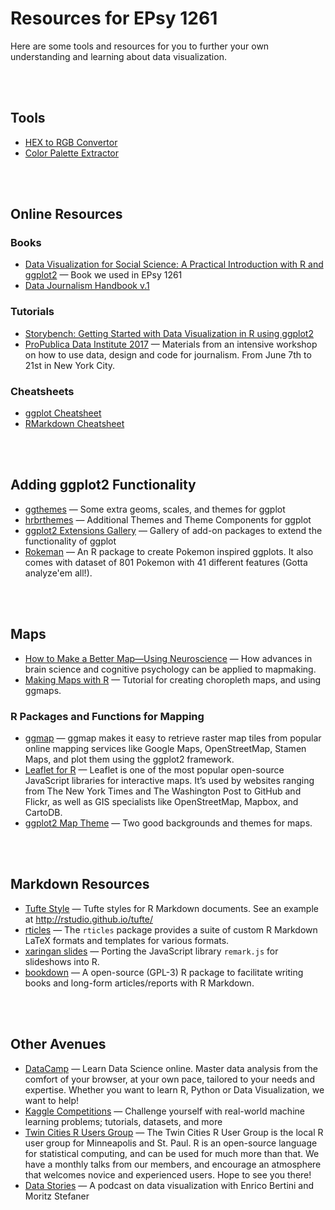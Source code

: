 # Resources for EPsy 1261

Here are some tools and resources for you to further your own understanding and learning about data visualization.

<br /><br />

## Tools

- [HEX to RGB Convertor](https://www.webpagefx.com/web-design/hex-to-rgb/)
- [Color Palette Extractor](https://labs.tineye.com/color/)

<br /><br />

## Online Resources

### Books

- [Data Visualization for Social Science: A Practical Introduction with R and ggplot2](http://socviz.co/) &mdash; Book we used in EPsy 1261
- [Data Journalism Handbook v.1](http://datajournalismhandbook.net/1.0/en/)

<!--- [Statistical Thinking: A Simulation Approach to Modeling Uncertainty](https://zief0002.github.io/statistical-thinking/) &mdash; Book and materials for EPsy 3264: Basic and Applied Statistics -->

### Tutorials

- [Storybench: Getting Started with Data Visualization in R using ggplot2](http://www.storybench.org/getting-started-data-visualization-r-using-ggplot2/)
- [ProPublica Data Institute 2017](https://projects.propublica.org/graphics/data-institute-2017#institute-curriculum) &mdash; Materials from an intensive workshop on how to use data, design and code for journalism. From June 7th to 21st in New York City.

### Cheatsheets

- [ggplot Cheatsheet](https://www.rstudio.com/wp-content/uploads/2015/03/ggplot2-cheatsheet.pdf)
- [RMarkdown Cheatsheet](https://www.rstudio.com/wp-content/uploads/2016/03/rmarkdown-cheatsheet-2.0.pdf)

<br /><br />


## Adding ggplot2 Functionality

- [ggthemes](https://cran.r-project.org/web/packages/ggthemes/vignettes/ggthemes.html) &mdash; Some extra geoms, scales, and themes for ggplot
- [hrbrthemes](https://github.com/hrbrmstr/hrbrthemes) &mdash; Additional Themes and Theme Components for ggplot
- [ggplot2 Extensions Gallery](http://www.ggplot2-exts.org/gallery/) &mdash; Gallery of add-on packages to extend the functionality of ggplot
- [Rokeman](https://github.com/schochastics/Rokemon) &mdash; An R package to create Pokemon inspired ggplots. It also comes with dataset of 801 Pokemon with 41 different features (Gotta analyze'em all!).

<br /><br />

## Maps

- [How to Make a Better Map—Using Neuroscience](https://www.citylab.com/design/2014/11/how-to-make-a-better-map-according-to-science/382898/) &mdash; How advances in brain science and cognitive psychology can be applied to mapmaking.
- [Making Maps with R](http://eriqande.github.io/rep-res-web/lectures/making-maps-with-R.html) &mdash; Tutorial for creating choropleth maps, and using ggmaps.


### R Packages and Functions for Mapping

- [ggmap](https://github.com/dkahle/ggmap) &mdash; ggmap makes it easy to retrieve raster map tiles from popular online mapping services like Google Maps, OpenStreetMap, Stamen Maps, and plot them using the ggplot2 framework.
- [Leaflet for R](https://rstudio.github.io/leaflet/) &mdash; Leaflet is one of the most popular open-source JavaScript libraries for interactive maps. It’s used by websites ranging from The New York Times and The Washington Post to GitHub and Flickr, as well as GIS specialists like OpenStreetMap, Mapbox, and CartoDB.
- [ggplot2 Map Theme](https://gist.github.com/briatte/4718656) &mdash; Two good backgrounds and themes for maps.

<br /><br />

## Markdown Resources

- [Tufte Style](https://github.com/rstudio/tufte) &mdash; Tufte styles for R Markdown documents. See an example at http://rstudio.github.io/tufte/
- [rticles](https://github.com/rstudio/rticles) &mdash; The `rticles` package provides a suite of custom R Markdown LaTeX formats and templates for various formats.
- [xaringan slides](https://github.com/yihui/xaringan) &mdash; Porting the JavaScript library `remark.js` for slideshows into R.
- [bookdown](https://github.com/rstudio/bookdown) &mdash; A open-source (GPL-3) R package to facilitate writing books and long-form articles/reports with R Markdown.

<br /><br />

## Other Avenues


- [DataCamp](https://www.datacamp.com/) &mdash; Learn Data Science online. Master data analysis from the comfort of your browser, at your own pace, tailored to your needs and expertise. Whether you want to learn R, Python or Data Visualization, we want to help!
- [Kaggle Competitions](https://www.kaggle.com/competitions) &mdash; Challenge yourself with real-world machine learning problems; tutorials, datasets, and more
- [Twin Cities R Users Group](https://www.meetup.com/twincitiesrug/) &mdash; The Twin Cities R User Group is the local R user group for Minneapolis and St. Paul. R is an open-source language for statistical computing, and can be used for much more than that. We have a monthly talks from our members, and encourage an atmosphere that welcomes novice and experienced users. Hope to see you there!
- [Data Stories](http://datastori.es/) &mdash; A podcast on data visualization with Enrico Bertini and Moritz Stefaner
